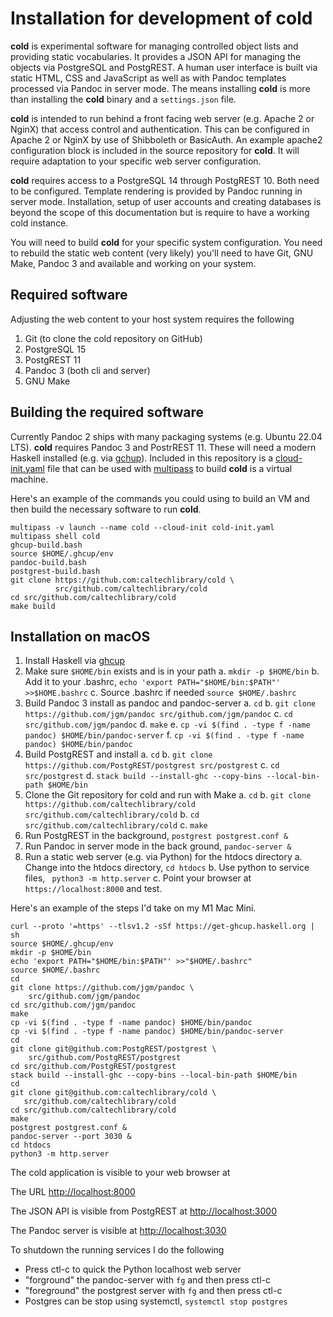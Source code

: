 Installation for development of **cold**
=======================================

**cold** is experimental software for managing controlled object lists and providing static vocabularies. It provides a JSON API for managing the objects via PostgreSQL and PostgREST. A human user interface is built via static HTML, CSS and JavaScript as well as with Pandoc templates processed via Pandoc in server mode. The means installing **cold** is more than installing the **cold** binary and a `settings.json` file. 

**cold** is intended to run behind a front facing web server (e.g. Apache 2 or NginX) that access control and authentication. This can be configured in Apache 2 or NginX by use of Shibboleth or BasicAuth.  An example apache2 configuration block is included in the source repository for **cold**. It will require adaptation to your specific web server configuration.

**cold** requires access to a PostgreSQL 14 through PostgREST 10. Both need to be configured. Template rendering is provided by Pandoc running in server mode.  Installation, setup of user accounts and creating databases is beyond the scope of this documentation but is require to have a working cold instance.

You will need to build **cold** for your specific system configuration.  You need to rebuild the static web content (very likely) you'll need to have Git, GNU Make, Pandoc 3 and available and working on your system.

Required software
-----------------

Adjusting the web content to your host system requires the following

1. Git (to clone the cold repository on GitHub)
2. PostgreSQL 15
3. PostgREST 11
4. Pandoc 3 (both cli and server)
5. GNU Make

Building the required software
------------------------------

Currently Pandoc 2 ships with many packaging systems (e.g. Ubuntu 22.04 LTS). **cold** requires Pandoc 3 and PostrREST 11. These will need a modern Haskell installed (e.g. via [gchup](https://www.haskell.org/ghcup/)). Included in this repository is a [cloud-init.yaml](cloud-init.yaml) file that can be used with [multipass](https://multipass.run) to build **cold** is a virtual machine.

Here's an example of the commands you could using to build an VM 
and then build the necessary software to run **cold**.

~~~
multipass -v launch --name cold --cloud-init cold-init.yaml
multipass shell cold
ghcup-build.bash
source $HOME/.ghcup/env
pandoc-build.bash
postgrest-build.bash
git clone https://github.com:caltechlibrary/cold \
          src/github.com/caltechlibrary/cold
cd src/github.com/caltechlibrary/cold
make build
~~~

Installation on macOS
---------------------

1. Install Haskell via [ghcup](https://www.haskell.org/ghcup/)
2. Make sure `$HOME/bin` exists and is in your path
    a. `mkdir -p $HOME/bin`
    b. Add it to your .bashrc, `echo 'export PATH="$HOME/bin:$PATH"' >>$HOME.bashrc`
    c. Source .bashrc if needed `source $HOME/.bashrc`
3. Build Pandoc 3 install as pandoc and pandoc-server
    a. `cd`
    b. `git clone https://github.com/jgm/pandoc src/github.com/jgm/pandoc`
    c. `cd src/github.com/jgm/pandoc`
    d. `make`
    e. `cp -vi $(find . -type f -name pandoc) $HOME/bin/pandoc-server`
    f. `cp -vi $(find . -type f -name pandoc) $HOME/bin/pandoc`
3. Build PostgREST and install 
    a. `cd`
    b. `git clone https://github.com/PostgREST/postgrest src/postgrest`
    c. `cd src/postgrest`
    d. `stack build --install-ghc --copy-bins --local-bin-path $HOME/bin`
4. Clone the Git repository for cold and run with Make
    a. `cd`
    b. `git clone https://github.com/caltechlibrary/cold src/github.com/caltechlibrary/cold`
    b. `cd src/github.com/caltechlibrary/cold`
    c. `make`
5. Run PostgREST in the background, `postgrest postgrest.conf &`
6. Run Pandoc in server mode in the back ground, `pandoc-server &`
7. Run a static web server (e.g. via Python) for the htdocs directory
    a. Change into the htdocs directory, `cd htdocs`
    b. Use python to service files, ` python3 -m http.server`
    c. Point your browser at `https://localhost:8000` and test.

Here's an example of the steps I'd take on my M1 Mac Mini. 

~~~
curl --proto '=https' --tlsv1.2 -sSf https://get-ghcup.haskell.org | sh
source $HOME/.ghcup/env
mkdir -p $HOME/bin
echo 'export PATH="$HOME/bin:$PATH"' >>"$HOME/.bashrc"
source $HOME/.bashrc
cd
git clone https://github.com/jgm/pandoc \
    src/github.com/jgm/pandoc
cd src/github.com/jgm/pandoc
make
cp -vi $(find . -type f -name pandoc) $HOME/bin/pandoc
cp -vi $(find . -type f -name pandoc) $HOME/bin/pandoc-server
cd
git clone git@github.com:PostgREST/postgrest \
    src/github.com/PostgREST/postgrest
cd src/github.com/PostgREST/postgrest
stack build --install-ghc --copy-bins --local-bin-path $HOME/bin
cd
git clone git@github.com:caltechlibrary/cold \
   src/github.com/caltechlibrary/cold
cd src/github.com/caltechlibrary/cold
make 
postgrest postgrest.conf &
pandoc-server --port 3030 &
cd htdocs
python3 -m http.server
~~~

The cold application is visible to your web browser at

The URL <http://localhost:8000>

The JSON API is visible from PostgREST at <http://localhost:3000>

The Pandoc server is visible at <http://localhost:3030>

To shutdown the running services I do the following

- Press ctl-c to quick the Python localhost web server
- "forground" the pandoc-server with `fg` and then press ctl-c
- "foreground" the postgrest server with `fg` and then press ctl-c
- Postgres can be stop using systemctl, `systemctl stop postgres`



